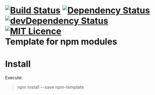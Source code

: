 [![Build Status](https://travis-ci.org/miyoda/npm-template.svg?branch=master)](https://travis-ci.org/miyoda/npm-template)
[![Dependency Status](https://david-dm.org/miyoda/npm-template.svg)](https://david-dm.org/miyoda/npm-template)
[![devDependency Status](https://david-dm.org/miyoda/npm-template/dev-status.svg)](https://david-dm.org/miyoda/npm-template#info=devDependencies)
[![MIT Licence](https://badges.frapsoft.com/os/mit/mit.svg?v=103)](https://opensource.org/licenses/mit-license.php)   
Template for npm modules
==============================================================

# Install
Execute:
> npm install --save npm-template
